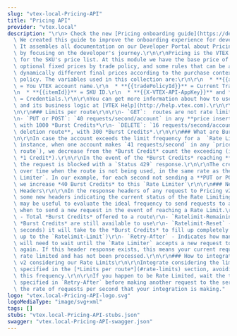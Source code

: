 ```yaml
---
slug: "vtex-local-Pricing-API"
title: "Pricing API"
provider: "vtex.local"
description: "\r\n> Check the new [Pricing onboarding guide](https://developers.vtex.com/vtex-rest-api/docs/pricing-overview).\
  \ We created this guide to improve the onboarding experience for developers at VTEX.\
  \ It assembles all documentation on our Developer Portal about Pricing and is organized\
  \ by focusing on the developer's journey.\r\n\r\nPricing is the VTEX module responsible\
  \ for the SKU's price list. At this module we have the base price of each SKU, some\
  \ optional fixed prices by trade policy, and some rules that can be applied to generate\
  \ dynamically different final prices according to the purchase context and the trade\
  \ policy. The variables used in this collection are:\r\n\r\n  * **{{accountName}}**\
  \ = You VTEX account name.\r\n  * **{{tradePolicyId}}** = Current Trade Policy ID.\r\
  \n  * **{{itemId}}** = SKU ID.\r\n  * **{{X-VTEX-API-AppKey}}** and **{{X-VTEX-API-AppToken}}**\
  \ = Credentials.\r\n\r\nYou can get more information about how to use this module\
  \ and its business logic at [VTEX Help](http://help.vtex.com).\r\n\r\n## Rate Limits\r\
  \n\r\n### Limits per route\r\n\r\n- `GET`:  routes are not rate limited at the moment\r\
  \n- `PUT or POST`: `40 requests/second/account` in any **price insert/update route**\
  \ with 1000 *Burst Credits*\r\n- `DELETE`: `16 requests/second/account` in any **price\
  \ deletion route**, with 300 *Burst Credits*.\r\n\r\n### What are Burst Credits?\r\
  \n\r\nIn case the account exceeds the limit frequency for a  `Rate Limiter` (for\
  \ instance, when one account makes `41 requests/second` in any `price insert/update\
  \ route`), we decrease from the *Burst Credit* count the exceeding (in this example,\
  \ *1 Credit*).\r\n\r\nIn the event of the *Burst Credits* reaching **0 (zero)**,\
  \ the request is blocked with a `Status 429` response.\r\n\r\nThe credits fill up\
  \ over time when the route is not being used, in the same rate as the route's `Rate\
  \ Limiter`. In our example, for each second not sending a **PUT or POST request**,\
  \ we increase *40 Burst Credits* to this `Rate Limiter`\r\n\r\n### New Response\
  \ Headers\r\n\r\nIn the response headers of any request to Pricing v2 there are\
  \ some new headers indicating the current status of the Rate Limiting.\r\nThis information\
  \ may be useful to evaluate the ideal frequency to send requests to a route, and\
  \ when to send a new request in the event of reaching a Rate Limit.\r\n\r\n- `Ratelimit-Limit`\
  \ - Total *Burst Credits* offered to a route\r\n- `Ratelimit-Remaining` - How many\
  \ *Burst Credits* are still available to use\r\n- `Ratelimit-Reset` - How long (in\
  \ seconds) it will take to the *Burst Credits* to fill up completely (It will fill\
  \ up to the `Ratelimit-Limit`)\r\n- `Retry-After` - Indicates how many seconds you\
  \ will need to wait until the `Rate Limiter` accepts a new request to this route\
  \ again. If this header response exists, this means your current request has been\
  \ rate limited and has not been processed.\r\n\r\n### How to integrate with Pricing\
  \ v2 considering our Rate Limits\r\n\r\nIntegrate considering the limits of **requests/route/account**\
  \ specified in the [*Limits per route*](#rate-limits) section, avoiding to surpass\
  \ this frequency.\r\n\r\nIf you happen to be Rate Limited, wait the time in seconds\
  \ specified in `Retry-After` before making another request to the service, and reduce\
  \ the rate of requests per second that your integration is making."
logo: "vtex.local-Pricing-API-logo.svg"
logoMediaType: "image/svg+xml"
tags: []
stubs: "vtex.local-Pricing-API-stubs.json"
swagger: "vtex.local-Pricing-API-swagger.json"
---
```

